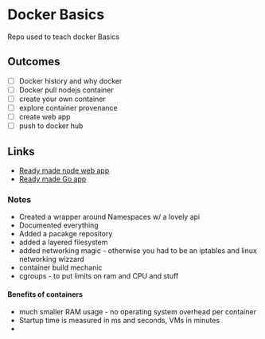 # Docker Basics
Repo used to teach docker Basics

## Outcomes

- [ ] Docker history and why docker
- [ ] Docker pull nodejs container
- [ ] create your own container
- [ ] explore container provenance
- [ ] create web app
- [ ] push to docker hub

## Links

- [Ready made node web app](https://gist.github.com/jujhars13/e978bae3ead9d066d0da07119a26b10f)
- [Ready made Go app](https://gist.github.com/jujhars13/eed249121b1e3c62663f291639298012)

### Notes

- Created a wrapper around Namespaces w/ a lovely api
- Documented everything
- Added a pacakge repository
- added a layered filesystem
- added networking magic - otherwise you had to be an iptables and linux networking wizzard
- container build mechanic
- cgroups - to put limits on ram and CPU and stuff

#### Benefits of containers

- much smaller RAM usage - no operating system overhead per container
- Startup time is measured in ms and seconds, VMs in minutes
- 
